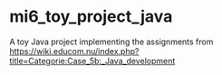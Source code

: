 # mi6_toy_project_java
A toy Java project implementing the assignments from https://wiki.educom.nu/index.php?title=Categorie:Case_5b:_Java_development
